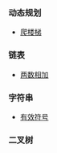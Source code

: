 ### 动态规划
- [爬楼梯](./动态规划/70爬楼梯.md)
### 链表
- [两数相加](./链表/两数相加.md)
### 字符串
- [有效符号](./字符串/isValid.md)
### 二叉树

